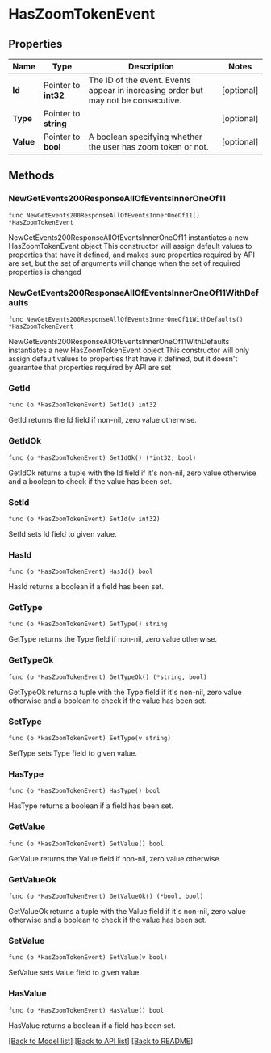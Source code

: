 # HasZoomTokenEvent

## Properties

Name | Type | Description | Notes
------------ | ------------- | ------------- | -------------
**Id** | Pointer to **int32** | The ID of the event. Events appear in increasing order but may not be consecutive.  | [optional] 
**Type** | Pointer to **string** |  | [optional] 
**Value** | Pointer to **bool** | A boolean specifying whether the user has zoom token or not.  | [optional] 

## Methods

### NewGetEvents200ResponseAllOfEventsInnerOneOf11

`func NewGetEvents200ResponseAllOfEventsInnerOneOf11() *HasZoomTokenEvent`

NewGetEvents200ResponseAllOfEventsInnerOneOf11 instantiates a new HasZoomTokenEvent object
This constructor will assign default values to properties that have it defined,
and makes sure properties required by API are set, but the set of arguments
will change when the set of required properties is changed

### NewGetEvents200ResponseAllOfEventsInnerOneOf11WithDefaults

`func NewGetEvents200ResponseAllOfEventsInnerOneOf11WithDefaults() *HasZoomTokenEvent`

NewGetEvents200ResponseAllOfEventsInnerOneOf11WithDefaults instantiates a new HasZoomTokenEvent object
This constructor will only assign default values to properties that have it defined,
but it doesn't guarantee that properties required by API are set

### GetId

`func (o *HasZoomTokenEvent) GetId() int32`

GetId returns the Id field if non-nil, zero value otherwise.

### GetIdOk

`func (o *HasZoomTokenEvent) GetIdOk() (*int32, bool)`

GetIdOk returns a tuple with the Id field if it's non-nil, zero value otherwise
and a boolean to check if the value has been set.

### SetId

`func (o *HasZoomTokenEvent) SetId(v int32)`

SetId sets Id field to given value.

### HasId

`func (o *HasZoomTokenEvent) HasId() bool`

HasId returns a boolean if a field has been set.

### GetType

`func (o *HasZoomTokenEvent) GetType() string`

GetType returns the Type field if non-nil, zero value otherwise.

### GetTypeOk

`func (o *HasZoomTokenEvent) GetTypeOk() (*string, bool)`

GetTypeOk returns a tuple with the Type field if it's non-nil, zero value otherwise
and a boolean to check if the value has been set.

### SetType

`func (o *HasZoomTokenEvent) SetType(v string)`

SetType sets Type field to given value.

### HasType

`func (o *HasZoomTokenEvent) HasType() bool`

HasType returns a boolean if a field has been set.

### GetValue

`func (o *HasZoomTokenEvent) GetValue() bool`

GetValue returns the Value field if non-nil, zero value otherwise.

### GetValueOk

`func (o *HasZoomTokenEvent) GetValueOk() (*bool, bool)`

GetValueOk returns a tuple with the Value field if it's non-nil, zero value otherwise
and a boolean to check if the value has been set.

### SetValue

`func (o *HasZoomTokenEvent) SetValue(v bool)`

SetValue sets Value field to given value.

### HasValue

`func (o *HasZoomTokenEvent) HasValue() bool`

HasValue returns a boolean if a field has been set.


[[Back to Model list]](../README.md#documentation-for-models) [[Back to API list]](../README.md#documentation-for-api-endpoints) [[Back to README]](../README.md)


